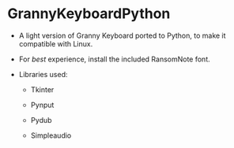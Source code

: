 # GrannyKeyboardPython

* A light version of Granny Keyboard ported to Python, to make it compatible with Linux.

* For _best_ experience, install the included RansomNote font.

* Libraries used:
  
  * Tkinter
  
  * Pynput
  
  * Pydub
  
  * Simpleaudio
